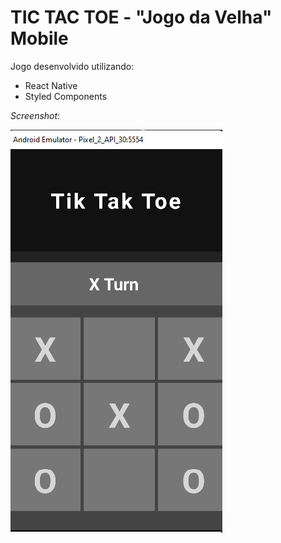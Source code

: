 # TIC TAC TOE - "Jogo da Velha" Mobile

Jogo desenvolvido utilizando:

- React Native
- Styled Components

_Screenshot_:

![tictactoe](https://github.com/rafaeltedesco/TikTakToeReactNative/blob/main/screenshots/tictactoe.png)
